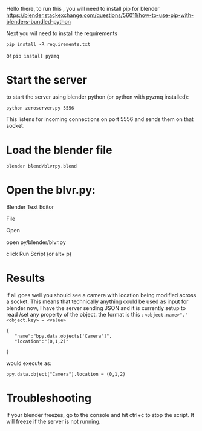 Hello there, 
to run this , you will need to install pip for blender
https://blender.stackexchange.com/questions/56011/how-to-use-pip-with-blenders-bundled-python

Next you wil need to install the requirements 
```
pip install -R requirements.txt
```

or  ```pip install pyzmq  ``` 

# Start the server
to start the server using blender python (or python with pyzmq installed):

``` python zeroserver.py 5556 ```

This listens for incoming connections on port 5556 and sends them on that socket. 

# Load the blender file 

``` blender blend/blvrpy.blend ```

# Open the blvr.py:
Blender Text Editor 

File

Open 

open py/blender/blvr.py

click Run Script (or alt+ p)

# Results
if all goes well you should see a camera with location being modified across a socket.
This means that technically anything could be used as input for blender now, 
I have the server sending JSON and it is currently setup to read /set  any property of the object. 
the format is this : 
```<object.name>"."<object.key> = <value>```
```
{
   "name":"bpy.data.objects['Camera']",
   "location":"(0,1,2)" 

}
```
would execute as:

```
bpy.data.object["Camera"].location = (0,1,2)
```


# Troubleshooting 
If your blender freezes, go to the console and hit ctrl+c to stop the script. 
It will freeze if the server is not running. 
